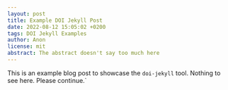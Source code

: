 ```yaml
---
layout: post
title: Example DOI Jekyll Post
date: 2022-08-12 15:05:02 +0200
tags: DOI Jekyll Examples
author: Anon
license: mit
abstract: The abstract doesn't say too much here
---
```


This is an example blog post to showcase the `doi-jekyll` tool. Nothing to see here. Please continue.`